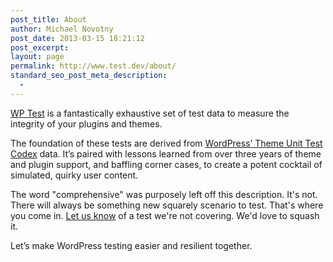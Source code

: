 ```yaml
---
post_title: About
author: Michael Novotny
post_date: 2013-03-15 18:21:12
post_excerpt:
layout: page
permalink: http://www.test.dev/about/
standard_seo_post_meta_description:
  - 
---
```

<a title="WP Test - The Best Tests For WordPress" href="http://wptest.io" target="_blank">WP Test</a> is a fantastically exhaustive set of test data to measure the integrity of your plugins and themes.

The foundation of these tests are derived from <a title="Theme Unit Test" href="http://codex.wordpress.org/Theme_Unit_Test" target="_blank">WordPress’ Theme Unit Test Codex</a> data. It’s paired with lessons learned from over three years of theme and plugin support, and baffling corner cases, to create a potent cocktail of simulated, quirky user content.

The word "comprehensive" was purposely left off this description. It's not. There will always be something new squarely scenario to test. That's where you come in. <a title="Contact" href="http://wptest.io/contact/">Let us know</a> of a test we're not covering. We'd love to squash it.

Let’s make WordPress testing easier and resilient together.